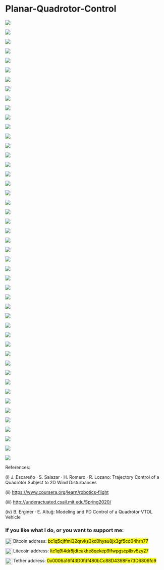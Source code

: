 # Planar-Quadrotor-Control
![](./documentation/2.svg)

![](./documentation/3.svg)

![](./documentation/4.svg)

![](./documentation/5.svg)

![](./documentation/6.svg)

![](./documentation/7.svg)

![](./documentation/8.svg)

![](./documentation/9.svg)

![](./documentation/10.svg)

![](./documentation/11.svg)

![](./documentation/12.svg)

![](./documentation/13.svg)

![](./documentation/14.svg)

![](./documentation/15.svg)

![](./documentation/16.svg)

![](./documentation/17.svg)

![](./documentation/18.svg)

![](./documentation/19.svg)

![](./documentation/20.svg)

![](./documentation/21.svg)

![](./documentation/22.svg)

![](./documentation/23.svg)

![](./documentation/24.svg)

![](./documentation/25.svg)

![](./documentation/26.svg)

![](./documentation/27.svg)

![](./documentation/28.svg)

![](./documentation/29.svg)

![](./documentation/30.svg)

![](./documentation/31.svg)

![](./documentation/32.svg)

![](./documentation/33.svg)

![](./documentation/34.svg)

![](./documentation/35.svg)

![](./documentation/36.svg)

![](./documentation/37.svg)

![](./documentation/38.svg)

![](./documentation/39.svg)

![](./documentation/40.svg)

![](./documentation/41.svg)

![](./documentation/42.svg)

![](./documentation/43.svg)

![](./documentation/44.svg)

![](./documentation/45.svg)

![](./documentation/46.svg)

![](./documentation/47.svg)

![](./documentation/48.svg)

References:

\(i\)  J. Escareño · S. Salazar · H. Romero · R. Lozano: Trajectory Control of a Quadrotor Subject to 2D Wind Disturbances 

\(ii\)  https://www.coursera.org/learn/robotics-flight

\(iii\)  http://underactuated.csail.mit.edu/Spring2020/

\(iv\)  B. Erginer · E. Altuğ: Modeling and PD Control of a Quadrotor VTOL Vehicle  


### If you like what I do, or you want to support me:

Bitcoin address: <a href="bc1q5cjffml32qrvks3xd0hyau8jx3gf5cd04hrn77">
  <img align="left" alt="Bitcoin" width="22px" src="https://raw.githubusercontent.com/mhd-medfa/mhd-medfa/main/assets/bitcoin.svg.png" />
</a>
<mark>bc1q5cjffml32qrvks3xd0hyau8jx3gf5cd04hrn77</mark>

Litecoin address: <a href="ltc1q9l4dr8jdtcakhe8qekep9lfwpgscpllxv5zy27">
  <img align="left" alt="Litecoin" width="22px" src="https://raw.githubusercontent.com/mhd-medfa/mhd-medfa/main/assets/litecoin.svg.png" />
</a>
<mark>ltc1q9l4dr8jdtcakhe8qekep9lfwpgscpllxv5zy27</mark>

Tether address: <a href="0x0006a16f43D0fdf480bCc88D4398Fe73D6806fc9"> 
  <img align="left" alt="TetherUSD" width="22px" src="https://raw.githubusercontent.com/mhd-medfa/mhd-medfa/main/assets/tether.svg" />
</a>
<mark>0x0006a16f43D0fdf480bCc88D4398Fe73D6806fc9</mark>
